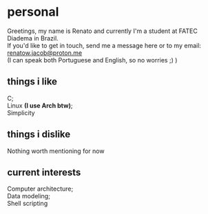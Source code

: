 # personal
Greetings, my name is Renato and currently I'm a student at FATEC Diadema in Brazil.<br>
If you'd like to get in touch, send me a message here or to my email: renatow.jacob@proton.me<br>
(I can speak both Portuguese and English, so no worries ;) )

## things i like
C;<br>
Linux <b>(I use Arch btw)</b>;<br>
Simplicity

## things i dislike
Nothing worth mentioning for now

## current interests
Computer architecture;<br>
Data modeling;<br>
Shell scripting

